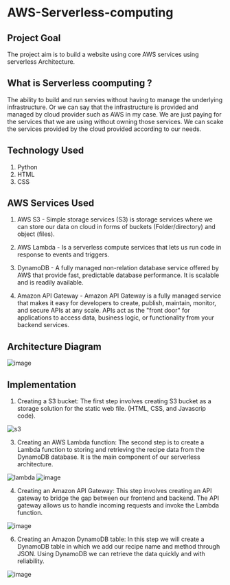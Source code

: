 # AWS-Serverless-computing

## Project Goal

The project aim is to build a website using core AWS services using serverless Architecture.


## What is Serverless coomputing ?

The ability to build and run servies without having to manage the underlying infrastructure. Or we can say that the infrastructure is provided and managed by cloud provider such as AWS in my case. We are just paying for the services that we are using without owning those services. We can scake the services provided by the cloud provided according to our needs.


## Technology Used

1. Python
2. HTML
3. CSS

## AWS Services Used


1. AWS S3 - Simple storage services (S3) is storage services where we can store our data on cloud in forms of buckets (Folder/directory) and object (files).

2. AWS Lambda - Is a serverless compute services that lets us run code in response to events and triggers.

3. DynamoDB - A fully managed non-relation database service offered by AWS that provide fast, predictable database performance. It is scalable and is readily available.

4. Amazon API Gateway - Amazon API Gateway is a fully managed service that makes it easy for developers to create, publish, maintain, monitor, and secure APIs at any scale. APIs act as the "front door" for applications to access data, business logic, or functionality from your backend services.


## Architecture Diagram

![image](https://github.com/ankurcyb/AWS-Serverless-computing/assets/141453942/fb6a2cc9-c427-4208-ab6c-f5f74f3107e8)


## Implementation

1. Creating a S3 bucket:
The first step involves creating S3 bucket as a storage solution for the static web file. (HTML, CSS, and Javascrip code).

![s3](https://github.com/ankurcyb/AWS-Serverless-computing/assets/141453942/c396335c-96c7-46d0-af20-4696add5eeda)


3. Creating an AWS Lambda function:
The second step is to create a Lambda function to storing and retrieving the recipe data from the DynamoDB database. It is the main component of our serverless architecture.

![lambda](https://github.com/ankurcyb/AWS-Serverless-computing/assets/141453942/6d060a24-867c-483c-8035-dda166dc4234)
![image](https://github.com/ankurcyb/AWS-Serverless-computing/assets/141453942/0807e53b-b6cc-49fa-b6f8-1f484a837148)



4. Creating an Amazon API Gateway:
This step involves creating an API gateway to bridge the gap between our frontend and backend. The API gateway allows us to handle incoming requests and invoke the Lambda function.

![image](https://github.com/ankurcyb/AWS-Serverless-computing/assets/141453942/b936e798-c321-4497-993d-5e58aacaf61c)


6. Creating an Amazon DynamoDB table:
In this step we will create a DynamoDB table in which we add our recipe name and method through JSON. Using DynamoDB we can retrieve the data quickly and with reliability.

![image](https://github.com/ankurcyb/AWS-Serverless-computing/assets/141453942/480343a2-de7c-438a-b4c0-8f46cf228925)


